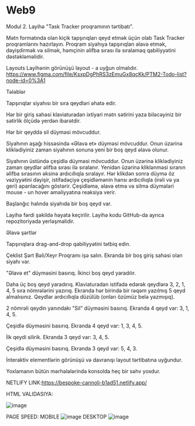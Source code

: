 # Web9

Modul 2. Layihə "Task Tracker proqramının tərtibatı". 

Mətn formatında olan kiçik tapşırıqları qeyd etmək üçün olab Task Tracker proqramlarını hazırlayın. Proqram siyahıya tapşırıqları əlavə etmək, dəyişdirmək və silmək, həmçinin əlifba sırası ilə sıralamaq qabiliyyətini dəstəkləməlidir.

Layouts
Layihənin görünüşü layout - a uyğun olmalıdır.
https://www.figma.com/file/KsxpDgPhRS3zEmuGx8qcKk/PTM2-Todo-list?node-id=0%3A1 

Tələblər

Tapşırıqlar siyahısı bir sıra qeydləri əhatə edir. 

Hər bir giriş sahəsi klaviaturadan ixtiyari mətn sətirini yaza biləcəyiniz bir sətirlik ölçüdə yerdən ibarətdir. 

Hər bir qeyddə sil düyməsi mövcuddur.

Siyahının aşağı hissəsində «Əlavə et» düyməsi mövcuddur. Onun üzərinə kliklədiyiniz zaman siyahının sonuna yeni bir boş qeyd əlavə olunur.

Siyahının üstündə çeşidlə düyməsi mövcuddur. Onun üzərinə kliklədiyiniz zaman qeydlər əlifba sırası ilə sıralanır. Yenidən üzərinə kliklənməsi sıranın əlifba sırasının əksinə ardıcıllıqla sıralayır. Hər klikdən sonra düymə öz vəziyyətini dəyişir, istifadəçiyə çeşidləmənin hansı ardıcıllıqla (irəli və ya geri) aparılacağını göstərir.
Çeşidləmə, əlavə etmə və silmə düymələri mouse - un hover əməliyyatına reaksiya verir.

Başlanğıc halında siyahıda bir boş qeyd var.

Layihə fərdi şəkildə həyata keçirilir. Layihə kodu GitHub-da ayrıca repozitoriyada yerləşməlidir.

Əlavə şərtlər

Tapşırıqlara drag-and-drop qabiliyyətini tətbiq edin.


Çeklist
Şərt
Bəli/Xeyr
Proqramı işə salın. Ekranda bir boş giriş sahəsi olan siyahı var.


"Əlavə et" düyməsini basırıq. İkinci boş qeyd yaradılır.


Daha üç boş qeyd yaradırıq. Klaviaturadan istifadə edərək qeydlərə 3, 2, 1, 4, 5 sıra nömrələrini yazırıq.
Ekranda hər birində bir rəqəm yazılmış 5 qeyd almalısınız. Qeydlər ardıcıllıqla düzülüb (onları özümüz belə yazmışıq).


2 nömrəli qeydin yanındakı "Sil" düyməsini basırıq.
Ekranda 4 qeyd var: 3, 1, 4, 5.


Çeşidlə düyməsini basırıq.
Ekranda 4 qeyd var: 1, 3, 4, 5.


İlk qeydi silirik.
Ekranda 3 qeyd var: 3, 4, 5.


Çeşidlə düyməsini basırıq.
Ekranda 3 qeyd var: 5, 4, 3.


İnteraktiv elementlərin görünüşü və davranışı layout tərtibatına uyğundur.


Yoxlamanın bütün mərhələlərində konsolda heç bir səhv yoxdur.

NETLIFY LINK:https://bespoke-cannoli-b1ad51.netlify.app/

HTML VALIDASIYA:

![image](https://user-images.githubusercontent.com/68824604/163687031-2372f891-fc03-44cb-95c6-a78ba3dfa00b.png)


PAGE SPEED:
MOBILE
![image](https://user-images.githubusercontent.com/68824604/163687092-8da67c6e-8162-4254-bbee-3ee4b1433b30.png)
DESKTOP
![image](https://user-images.githubusercontent.com/68824604/163687113-be2b87a7-8d9e-4865-976e-50220019c49a.png)



